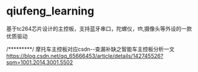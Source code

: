 # qiufeng_learning
基于tc264芯片设计的主控板，支持蓝牙串口，陀螺仪，tft,摄像头等外设的一款优质驱动

/*********/
摩托车主控板对应csdn--查漏补缺之智能车主控板分析一文
https://blog.csdn.net/qq_65666453/article/details/142745526?spm=1001.2014.3001.5502
